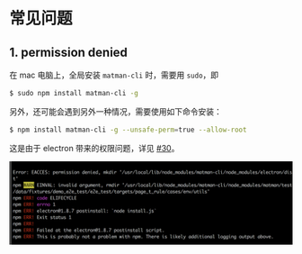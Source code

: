 # 常见问题


## 1. permission denied


在 mac 电脑上，全局安装 `matman-cli` 时，需要用 `sudo`，即

```bash
$ sudo npm install matman-cli -g
```

另外，还可能会遇到另外一种情况，需要使用如下命令安装：

```bash
$ npm install matman-cli -g --unsafe-perm=true --allow-root
```
这是由于 electron 带来的权限问题，详见 [#30](https://github.com/matmanjs/matman-cli/issues/30)。

![](./img/electron-permission.png)


